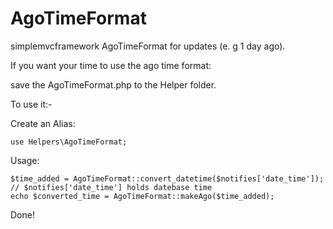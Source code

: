 # AgoTimeFormat
simplemvcframework AgoTimeFormat for updates (e. g 1 day ago).

If you want your time to use the ago time format:

save the AgoTimeFormat.php to the Helper folder. 

To use it:-

Create an Alias:

````
use Helpers\AgoTimeFormat;
````

Usage:

````
$time_added = AgoTimeFormat::convert_datetime($notifies['date_time']); 
// $notifies['date_time'] holds datebase time
echo $converted_time = AgoTimeFormat::makeAgo($time_added);
````

Done!
